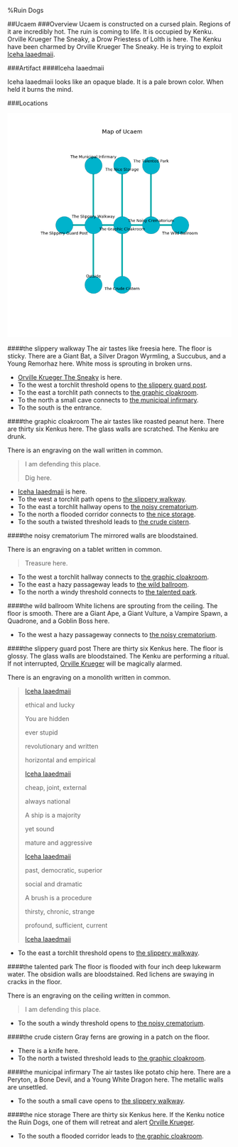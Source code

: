 %Ruin Dogs

##Ucaem
###Overview
Ucaem is constructed on a cursed plain. Regions of it are incredibly hot. The ruin is coming to life. It is occupied by Kenku. <a name="Orville-Krueger-The-Sneaky"></a>Orville Krueger The Sneaky, a Drow Priestess of Lolth is here. The Kenku have been charmed by Orville Krueger The Sneaky. He  is trying to exploit [Iceha Iaaedmaii](#Iceha-Iaaedmaii). 



###Artifact
####<a name="Iceha-Iaaedmaii"></a>Iceha Iaaedmaii


Iceha Iaaedmaii looks like an opaque blade. It is a pale brown color. When held it burns the mind. 





###Locations


![](../v2/images/Ucaem.png)

####<a name="the-slippery-walkway"></a>the slippery walkway
The air tastes like freesia here. The floor is sticky. There are a Giant Bat, a Silver Dragon Wyrmling, a Succubus, and a Young Remorhaz here. White moss is sprouting in broken urns. 



* [Orville Krueger The Sneaky](#Orville-Krueger-The-Sneaky) is here.
* To the west a torchlit threshold opens to [the slippery guard post](#the-slippery-guard-post).
* To the east a torchlit path connects to [the graphic cloakroom](#the-graphic-cloakroom).
* To the north a small cave connects to [the municipal infirmary](#the-municipal-infirmary).
* To the south is the entrance.


####<a name="the-graphic-cloakroom"></a>the graphic cloakroom
The air tastes like roasted peanut here. There are thirty six Kenkus here. The glass walls are scratched. The Kenku are drunk. 

There is an engraving on the wall written in common. 

> I am defending this place.
>
> Dig here.
>


* [Iceha Iaaedmaii](#Iceha-Iaaedmaii) is here.
* To the west a torchlit path opens to [the slippery walkway](#the-slippery-walkway).
* To the east a torchlit hallway opens to [the noisy crematorium](#the-noisy-crematorium).
* To the north a flooded corridor connects to [the nice storage](#the-nice-storage).
* To the south a twisted threshold leads to [the crude cistern](#the-crude-cistern).


####<a name="the-noisy-crematorium"></a>the noisy crematorium
The mirrored walls are bloodstained. 

There is an engraving on a tablet written in common. 

> Treasure here.
>


* To the west a torchlit hallway connects to [the graphic cloakroom](#the-graphic-cloakroom).
* To the east a hazy passageway leads to [the wild ballroom](#the-wild-ballroom).
* To the north a windy threshold connects to [the talented park](#the-talented-park).


####<a name="the-wild-ballroom"></a>the wild ballroom
White lichens are sprouting from the ceiling. The floor is smooth. There are a Giant Ape, a Giant Vulture, a Vampire Spawn, a Quadrone, and a Goblin Boss here. 



* To the west a hazy passageway connects to [the noisy crematorium](#the-noisy-crematorium).


####<a name="the-slippery-guard-post"></a>the slippery guard post
There are thirty six Kenkus here. The floor is glossy. The glass walls are bloodstained. The Kenku are performing a ritual. If not interrupted, [Orville Krueger](#Orville-Krueger) will be magically alarmed. 

There is an engraving on a monolith written in common. 

> [Iceha Iaaedmaii](#Iceha-Iaaedmaii)
>
> ethical and lucky
>
> You are hidden
>
> ever stupid
>
> revolutionary and written
>
> horizontal and empirical
>
> [Iceha Iaaedmaii](#Iceha-Iaaedmaii)
>
> cheap, joint, external
>
> always national
>
> A ship is a majority
>
> yet sound
>
> mature and aggressive
>
> [Iceha Iaaedmaii](#Iceha-Iaaedmaii)
>
> past, democratic, superior
>
> social and dramatic
>
> A brush is a procedure
>
> thirsty, chronic, strange
>
> profound, sufficient, current
>
> [Iceha Iaaedmaii](#Iceha-Iaaedmaii)
>


* To the east a torchlit threshold opens to [the slippery walkway](#the-slippery-walkway).


####<a name="the-talented-park"></a>the talented park
The floor is flooded with four inch deep lukewarm water. The obsidion walls are bloodstained. Red lichens are swaying in cracks in the floor. 

There is an engraving on the ceiling written in common. 

> I am defending this place.
>


* To the south a windy threshold opens to [the noisy crematorium](#the-noisy-crematorium).


####<a name="the-crude-cistern"></a>the crude cistern
Gray ferns are growing in a patch on the floor. 



* There is a knife here.
* To the north a twisted threshold leads to [the graphic cloakroom](#the-graphic-cloakroom).


####<a name="the-municipal-infirmary"></a>the municipal infirmary
The air tastes like potato chip here. There are a Peryton, a Bone Devil, and a Young White Dragon here. The metallic walls are unsettled. 



* To the south a small cave opens to [the slippery walkway](#the-slippery-walkway).


####<a name="the-nice-storage"></a>the nice storage
There are thirty six Kenkus here. If the Kenku notice the Ruin Dogs, one of them will retreat and alert [Orville Krueger](#Orville-Krueger). 



* To the south a flooded corridor leads to [the graphic cloakroom](#the-graphic-cloakroom).


